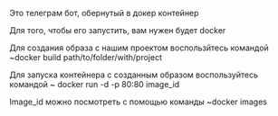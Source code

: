  Это телеграм бот, обернутый в докер контейнер

 Для того, чтобы его запустить, вам нужен будет docker

 Для создания образа с нашим проектом воспользйтесь командой   ~docker build path/to/folder/with/project

 Для запуска контейнера с созданным образом воспользуйтесь командой   ~ docker run -d -p 80:80 image_id

 Image_id можно посмотреть с помощью команды   ~docker images
